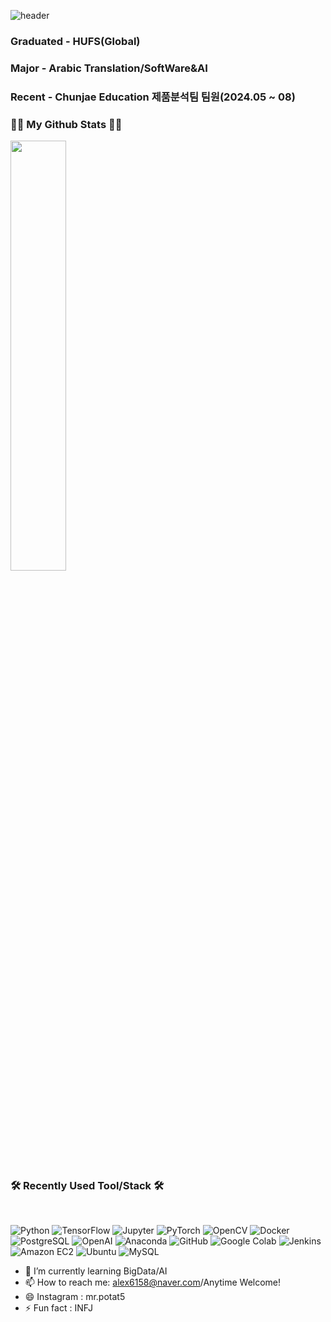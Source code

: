 ![header](https://capsule-render.vercel.app/api?type=Venom&color=auto&height=300&section=header&text=I'M%20DONY&fontSize=90)

### Graduated - HUFS(Global)
### Major - Arabic Translation/SoftWare&AI
### Recent - Chunjae Education 제품분석팀 팀원(2024.05 ~ 08)

<h3 align="left">👩‍💻 My Github Stats 👩‍💻</h3>
<a href="https://github.com/${dony1220}">
  <img src="https://github-readme-stats.vercel.app/api?username=dony1220&theme=tokyonight&show_icons=true" width="42%"/>
</a>


<h3 align="left"><b>🛠 Recently Used Tool/Stack 🛠</b></h3>
</br>
<p align="left">


<img alt="Python" src ="https://img.shields.io/badge/Python-3776AB.svg?&style=for-the-badge&logo=Python&logoColor=white"/>
<img alt="TensorFlow" src ="https://img.shields.io/badge/TensorFlow-FF6F00.svg?&style=for-the-badge&logo=TensorFlow&logoColor=black"/>
<img alt="Jupyter" src ="https://img.shields.io/badge/Jupyter-F37626.svg?&style=for-the-badge&logo=Jupyter&logoColor=white"/>
<img alt="PyTorch" src ="https://img.shields.io/badge/PyTorch-EE4C2C.svg?&style=for-the-badge&logo=PyTorch&logoColor=black"/>
<img alt="OpenCV" src ="https://img.shields.io/badge/OpenCV-5C3EE8.svg?&style=for-the-badge&logo=OpenCV&logoColor=white"/>
<img alt="Docker" src ="https://img.shields.io/badge/Docker-2496ED.svg?&style=for-the-badge&logo=Docker&logoColor=white"/>
<img alt="PostgreSQL" src ="https://img.shields.io/badge/PostgreSQL-4169E1.svg?&style=for-the-badge&logo=PostgreSQL&logoColor=white"/>
<img alt="OpenAI" src ="https://img.shields.io/badge/OpenAI-412991.svg?&style=for-the-badge&logo=OpenAI&logoColor=white"/>
<img alt="Anaconda" src ="https://img.shields.io/badge/Anaconda-44A833.svg?&style=for-the-badge&logo=Anaconda&logoColor=black"/>
<img alt="GitHub" src ="https://img.shields.io/badge/GitHub-181717.svg?&style=for-the-badge&logo=GitHub&logoColor=white"/>
<img alt="Google Colab" src ="https://img.shields.io/badge/Google Colab-F9AB00.svg?&style=for-the-badge&logo=Google Colab&logoColor=orange"/>
<img alt="Jenkins" src ="https://img.shields.io/badge/Jenkins-D24939.svg?&style=for-the-badge&logo=Jenkins&logoColor=white"/>
<img alt="Amazon EC2" src ="https://img.shields.io/badge/Amazon EC2-FF9900.svg?&style=for-the-badge&logo=Amazon EC2&logoColor=black"/>
<img alt="Ubuntu" src ="https://img.shields.io/badge/Ubuntu-E95420.svg?&style=for-the-badge&logo=Ubuntu&logoColor=black"/>
<img alt="MySQL" src ="https://img.shields.io/badge/MySQL-4479A1.svg?&style=for-the-badge&logo=MySQL&logoColor=white"/>




- 🌱 I’m currently learning BigData/AI
- 📫 How to reach me: alex6158@naver.com/Anytime Welcome!
- 😄 Instagram : mr.potat5
- ⚡ Fun fact : INFJ
